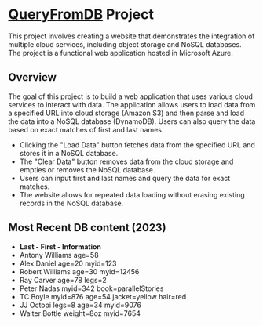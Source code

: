 # [QueryFromDB](https://queryfromdb.azurewebsites.net/) Project


This project involves creating a website that demonstrates the integration of multiple cloud services, including object storage and NoSQL databases. The project is a functional web application hosted in Microsoft Azure.

## Overview

The goal of this project is to build a web application that uses various cloud services to interact with data. The application allows users to load data from a specified URL into cloud storage (Amazon S3) and then parse and load the data into a NoSQL database (DynamoDB). Users can also query the data based on exact matches of first and last names.

- Clicking the "Load Data" button fetches data from the specified URL and stores it in a NoSQL database.
- The "Clear Data" button removes data from the cloud storage and empties or removes the NoSQL database.
- Users can input first and last names and query the data for exact matches.
- The website allows for repeated data loading without erasing existing records in the NoSQL database.

## Most Recent DB content (2023)

* **Last - First - Information**
* Antony Williams age=58
* Alex	Daniel age=20  myid=123
* Robert Williams age=30 myid=12456
* Ray Carver age=78 legs=2
* Peter Nadas myid=342 book=parallelStories
* TC Boyle myid=876 age=54 jacket=yellow hair=red
* JJ Octopi legs=8 age=34 myid=9076
* Walter Bottle weight=8oz myid=7654
